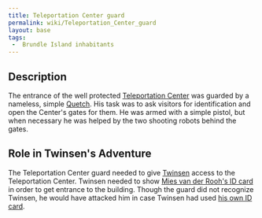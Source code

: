 ```yaml
---
title: Teleportation Center guard
permalink: wiki/Teleportation_Center_guard
layout: base
tags:
 -  Brundle Island inhabitants
---
```


## Description

The entrance of the well protected [Teleportation
Center](Teleportation_Center "wikilink") was guarded by a nameless,
simple [Quetch](Quetch "wikilink"). His task was to ask visitors for
identification and open the Center's gates for them. He was armed with a
simple pistol, but when necessary he was helped by the two shooting
robots behind the gates.

## Role in Twinsen's Adventure

The Teleportation Center guard needed to give
[Twinsen](Twinsen "wikilink") access to the Teleportation Center.
Twinsen needed to show [Mies van der Rooh's ID
card](Mies_van_der_Rooh's_ID_card "wikilink") in order to get entrance
to the building. Though the guard did not recognize Twinsen, he would
have attacked him in case Twinsen had used [his own ID
card](Twinsen's_ID_Card "wikilink").
